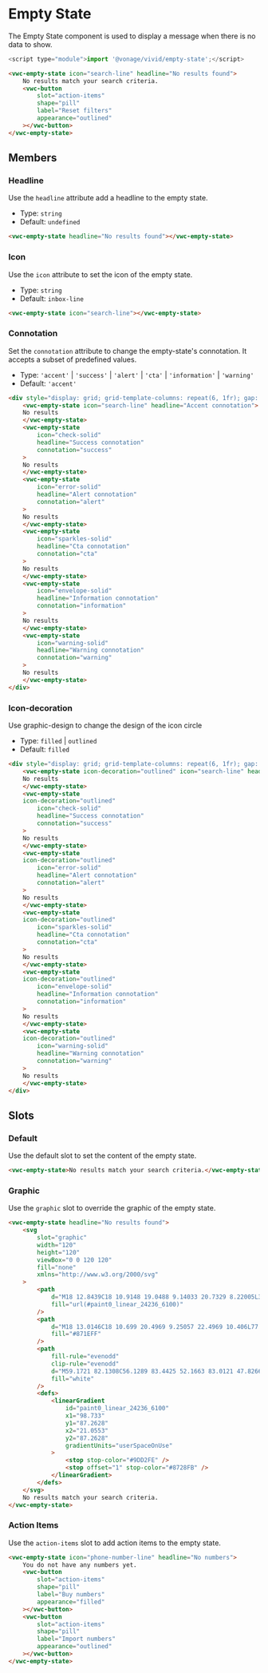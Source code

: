 # Empty State

The Empty State component is used to display a message when there is no data to show.

```js
<script type="module">import '@vonage/vivid/empty-state';</script>
```

```html preview
<vwc-empty-state icon="search-line" headline="No results found">
	No results match your search criteria.
	<vwc-button
		slot="action-items"
		shape="pill"
		label="Reset filters"
		appearance="outlined"
	></vwc-button>
</vwc-empty-state>
```

## Members

### Headline

Use the `headline` attribute add a headline to the empty state.

- Type: `string`
- Default: `undefined`

```html preview
<vwc-empty-state headline="No results found"></vwc-empty-state>
```

### Icon

Use the `icon` attribute to set the icon of the empty state.

- Type: `string`
- Default: `inbox-line`

```html preview
<vwc-empty-state icon="search-line"></vwc-empty-state>
```

### Connotation

Set the `connotation` attribute to change the empty-state's connotation.
It accepts a subset of predefined values.

- Type: `'accent'` | `'success'` | `'alert'` | `'cta'` | `'information'` | `'warning'`
- Default: `'accent'`

```html preview 300px
<div style="display: grid; grid-template-columns: repeat(6, 1fr); gap: 8px; align-items: flex-start">
	<vwc-empty-state icon="search-line" headline="Accent connotation">
	No results
	</vwc-empty-state>
	<vwc-empty-state
		icon="check-solid"
		headline="Success connotation"
		connotation="success"
	>
	No results
	</vwc-empty-state>
	<vwc-empty-state
		icon="error-solid"
		headline="Alert connotation"
		connotation="alert"
	>
	No results
	</vwc-empty-state>
	<vwc-empty-state
		icon="sparkles-solid"
		headline="Cta connotation"
		connotation="cta"
	>
	No results
	</vwc-empty-state>
	<vwc-empty-state
		icon="envelope-solid"
		headline="Information connotation"
		connotation="information"
	>
	No results
	</vwc-empty-state>
	<vwc-empty-state
		icon="warning-solid"
		headline="Warning connotation"
		connotation="warning"
	>
	No results
	</vwc-empty-state>
</div>
```

### Icon-decoration

Use graphic-design to change the design of the icon circle

- Type: `filled` | `outlined`
- Default: `filled`

```html preview 300px
<div style="display: grid; grid-template-columns: repeat(6, 1fr); gap: 8px; align-items: flex-start">
	<vwc-empty-state icon-decoration="outlined" icon="search-line" headline="Accent connotation">
	No results
	</vwc-empty-state>
	<vwc-empty-state
	icon-decoration="outlined"
		icon="check-solid"
		headline="Success connotation"
		connotation="success"
	>
	No results
	</vwc-empty-state>
	<vwc-empty-state
	icon-decoration="outlined"
		icon="error-solid"
		headline="Alert connotation"
		connotation="alert"
	>
	No results
	</vwc-empty-state>
	<vwc-empty-state
	icon-decoration="outlined"
		icon="sparkles-solid"
		headline="Cta connotation"
		connotation="cta"
	>
	No results
	</vwc-empty-state>
	<vwc-empty-state
	icon-decoration="outlined"
		icon="envelope-solid"
		headline="Information connotation"
		connotation="information"
	>
	No results
	</vwc-empty-state>
	<vwc-empty-state
	icon-decoration="outlined"
		icon="warning-solid"
		headline="Warning connotation"
		connotation="warning"
	>
	No results
	</vwc-empty-state>
</div>
```


## Slots

### Default

Use the default slot to set the content of the empty state.

```html preview
<vwc-empty-state>No results match your search criteria.</vwc-empty-state>
```

### Graphic

Use the `graphic` slot to override the graphic of the empty state.

```html preview
<vwc-empty-state headline="No results found">
	<svg
		slot="graphic"
		width="120"
		height="120"
		viewBox="0 0 120 120"
		fill="none"
		xmlns="http://www.w3.org/2000/svg"
	>
		<path
			d="M18 12.8439C18 10.9148 19.0488 9.14033 20.7329 8.22005L34.0345 0.95148C35.645 -0.31716 37.5777 -0.31716 39.8325 0.95148L93.6251 30.1302C98.1346 32.6675 102 39.645 102 45.6711V104.346C102 108.152 100.546 110.184 98.4568 111.323L85.1139 119.267C83.5095 120.223 81.5211 120.245 79.8957 119.327L64.2609 110.49L35.0435 93.4917C18.6087 84.3854 18 82.5641 18 71.6365V12.8439Z"
			fill="url(#paint0_linear_24236_6100)"
		/>
		<path
			d="M18 13.0146C18 10.699 20.4969 9.25057 22.4969 10.406L77.9876 42.4627C81.7074 44.6116 84 48.5904 84 52.8972V116.985C84 119.301 81.5031 120.749 79.5031 119.594L24.0124 87.5373C20.2926 85.3884 18 81.4096 18 77.1028V13.0146Z"
			fill="#871EFF"
		/>
		<path
			fill-rule="evenodd"
			clip-rule="evenodd"
			d="M59.1721 82.1308C56.1289 83.4425 52.1663 83.0121 47.8266 80.5066C38.2026 74.9502 30.433 61.3295 30.433 50.1072C30.433 38.8849 38.2026 34.2358 47.8266 39.7922C57.4505 45.3486 65.2201 58.9693 65.2201 70.1915C65.2201 75.2682 63.6301 78.9998 60.9977 81.0499L70.2104 97.163C70.714 98.0438 70.708 98.99 70.197 99.2765C69.6861 99.563 68.8636 99.0812 68.36 98.2004L59.1721 82.1308ZM33.0311 51.6072C33.0311 42.0004 39.673 38.0847 47.8266 42.7922C55.9801 47.4996 62.622 59.0847 62.622 68.6915C62.622 73.4604 60.9853 76.8269 58.3395 78.4323C58.3237 78.4395 58.3081 78.4474 58.2928 78.456C58.2685 78.4696 58.2452 78.4848 58.2232 78.5014C55.5483 80.0553 51.8736 79.8432 47.8266 77.5066C39.673 72.7992 33.0311 61.214 33.0311 51.6072Z"
			fill="white"
		/>
		<defs>
			<linearGradient
				id="paint0_linear_24236_6100"
				x1="98.733"
				y1="87.2628"
				x2="21.0553"
				y2="87.2628"
				gradientUnits="userSpaceOnUse"
			>
				<stop stop-color="#9DD2FE" />
				<stop offset="1" stop-color="#8728FB" />
			</linearGradient>
		</defs>
	</svg>
	No results match your search criteria.
</vwc-empty-state>
```

### Action Items

Use the `action-items` slot to add action items to the empty state.

```html preview
<vwc-empty-state icon="phone-number-line" headline="No numbers">
	You do not have any numbers yet.
	<vwc-button
		slot="action-items"
		shape="pill"
		label="Buy numbers"
		appearance="filled"
	></vwc-button>
	<vwc-button
		slot="action-items"
		shape="pill"
		label="Import numbers"
		appearance="outlined"
	></vwc-button>
</vwc-empty-state>
```
